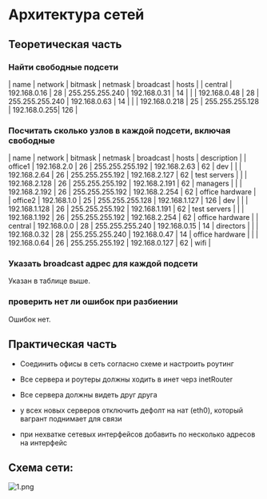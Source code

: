 # Архитектура сетей

## Теоретическая часть

### Найти свободные подсети

| name | network | bitmask | netmask | broadcast | hosts |
| central | 192.168.0.16 | 28 | 255.255.255.240 | 192.168.0.31 | 14 |
|  | 192.168.0.48 | 28 | 255.255.255.240 | 192.168.0.63 | 14 |
|  | 192.168.0.218 | 25 | 255.255.255.128 | 192.168.0.255| 126 |

### Посчитать сколько узлов в каждой подсети, включая свободные

| name | network | bitmask | netmask | broadcast | hosts | description |
| office1 | 192.168.2.0 | 26 | 255.255.255.192 | 192.168.2.63 | 62 | dev |
|  | 192.168.2.64 | 26 | 255.255.255.192 | 192.168.2.127 | 62 | test servers |
|  | 192.168.2.128 | 26 | 255.255.255.192 | 192.168.2.191 | 62 | managers |
|  | 192.168.2.192 | 26 | 255.255.255.192 | 192.168.2.254 | 62 | office hardware |
| office2 | 192.168.1.0 | 25 | 255.255.255.128 | 192.168.1.127 | 126 | dev |
|  | 192.168.1.128 | 26 | 255.255.255.192 | 192.168.1.191 | 62 | test servers |
|  | 192.168.1.192 | 26 | 255.255.255.192 | 192.168.2.254 | 62 | office hardware |
| central | 192.168.0.0 | 28 | 255.255.255.240 | 192.168.0.15 | 14 | directors |
|  | 192.168.0.32 | 28 | 255.255.255.240 | 192.168.0.47 | 14 | office hardware |
|  | 192.168.0.64 | 26 | 255.255.255.192 | 192.168.0.127 | 62 | wifi |

### Указать broadcast адрес для каждой подсети

Указан в таблице выше.

### проверить нет ли ошибок при разбиении

Ошибок нет.

## Практическая часть

- Соединить офисы в сеть согласно схеме и настроить роутинг

- Все сервера и роутеры должны ходить в инет черз inetRouter

- Все сервера должны видеть друг друга

- у всех новых серверов отключить дефолт на нат (eth0), который вагрант поднимает для связи

- при нехватке сетевых интерфейсов добавить по несколько адресов на интерфейс

## Схема сети:

![1.png](1.png)